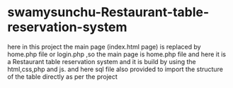 # swamysunchu-Restaurant-table-reservation-system
here in this project the main page (index.html page)  is replaced by home.php file or login.php ,so the main page is home.php file and  here it is a Restaurant table reservation system and it is build by using the html,css,php and js. and here sql file also provided to import the structure of the table directly as per the project
